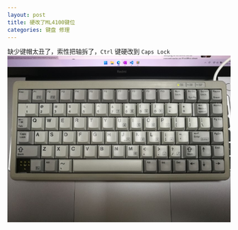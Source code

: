 ```yaml
---
layout: post
title: 硬改了ML4100键位
categories: 键盘 修理
---
```

缺少键帽太丑了，索性把轴拆了，`Ctrl` 键硬改到 `Caps Lock` 
![](/assets/img/g84-ml4100.jpg)